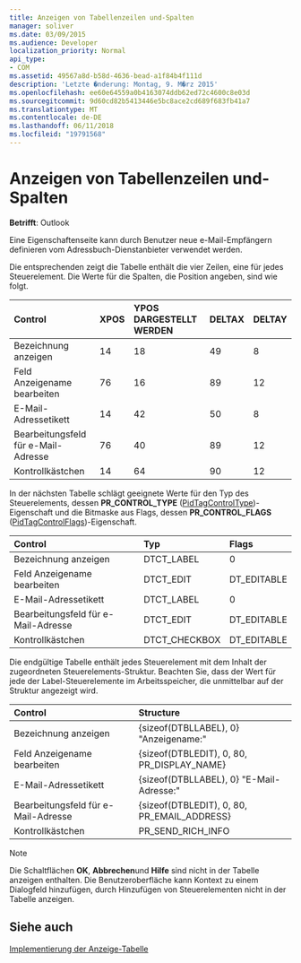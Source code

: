 ```yaml
---
title: Anzeigen von Tabellenzeilen und-Spalten
manager: soliver
ms.date: 03/09/2015
ms.audience: Developer
localization_priority: Normal
api_type:
- COM
ms.assetid: 49567a8d-b58d-4636-bead-a1f84b4f111d
description: 'Letzte �nderung: Montag, 9. M�rz 2015'
ms.openlocfilehash: ee60e64559a0b4163074ddb62ed72c4600c8e03d
ms.sourcegitcommit: 9d60cd82b5413446e5bc8ace2cd689f683fb41a7
ms.translationtype: MT
ms.contentlocale: de-DE
ms.lasthandoff: 06/11/2018
ms.locfileid: "19791568"
---
```

# <a name="displaying-table-rows-and-columns"></a>Anzeigen von Tabellenzeilen und-Spalten

  
  
**Betrifft**: Outlook 
  
 Eine Eigenschaftenseite kann durch Benutzer neue e-Mail-Empfängern definieren vom Adressbuch-Dienstanbieter verwendet werden. 
  
Die entsprechenden zeigt die Tabelle enthält die vier Zeilen, eine für jedes Steuerelement. Die Werte für die Spalten, die Position angeben, sind wie folgt.
  
|**Control**|**XPOS**|**YPOS DARGESTELLT WERDEN**|**DELTAX**|**DELTAY**|
|:-----|:-----|:-----|:-----|:-----|
|Bezeichnung anzeigen  <br/> |14  <br/> |18  <br/> |49  <br/> |8  <br/> |
|Feld Anzeigename bearbeiten  <br/> |76  <br/> |16  <br/> |89  <br/> |12  <br/> |
|E-Mail-Adressetikett  <br/> |14  <br/> |42  <br/> |50  <br/> |8  <br/> |
|Bearbeitungsfeld für e-Mail-Adresse  <br/> |76  <br/> |40  <br/> |89  <br/> |12  <br/> |
|Kontrollkästchen  <br/> |14  <br/> |64  <br/> |90  <br/> |12  <br/> |
   
In der nächsten Tabelle schlägt geeignete Werte für den Typ des Steuerelements, dessen **PR_CONTROL_TYPE** ([PidTagControlType](pidtagcontroltype-canonical-property.md))-Eigenschaft und die Bitmaske aus Flags, dessen **PR_CONTROL_FLAGS** ([PidTagControlFlags](pidtagcontrolflags-canonical-property.md))-Eigenschaft.
  
|**Control**|**Typ**|**Flags**|
|:-----|:-----|:-----|
|Bezeichnung anzeigen  <br/> |DTCT_LABEL  <br/> |0  <br/> |
|Feld Anzeigename bearbeiten  <br/> |DTCT_EDIT  <br/> |DT_EDITABLE | DT_REQUIRED  <br/> |
|E-Mail-Adressetikett  <br/> |DTCT_LABEL  <br/> |0  <br/> |
|Bearbeitungsfeld für e-Mail-Adresse  <br/> |DTCT_EDIT  <br/> |DT_EDITABLE | DT_REQUIRED  <br/> |
|Kontrollkästchen  <br/> |DTCT_CHECKBOX  <br/> |DT_EDITABLE  <br/> |
   
Die endgültige Tabelle enthält jedes Steuerelement mit dem Inhalt der zugeordneten Steuerelements-Struktur. Beachten Sie, dass der Wert für jede der Label-Steuerelemente im Arbeitsspeicher, die unmittelbar auf der Struktur angezeigt wird.
  
|**Control**|**Structure**|
|:-----|:-----|
|Bezeichnung anzeigen  <br/> |{sizeof(DTBLLABEL), 0} "Anzeigename:"  <br/> |
|Feld Anzeigename bearbeiten  <br/> |{sizeof(DTBLEDIT), 0, 80, PR_DISPLAY_NAME}  <br/> |
|E-Mail-Adressetikett  <br/> |{sizeof(DTBLLABEL), 0} "E-Mail-Adresse:"  <br/> |
|Bearbeitungsfeld für e-Mail-Adresse  <br/> |{sizeof(DTBLEDIT), 0, 80, PR_EMAIL_ADDRESS}  <br/> |
|Kontrollkästchen  <br/> |PR_SEND_RICH_INFO  <br/> |
   
> [!NOTE]
> Die Schaltflächen **OK**, **Abbrechen**und **Hilfe** sind nicht in der Tabelle anzeigen enthalten. Die Benutzeroberfläche kann Kontext zu einem Dialogfeld hinzufügen, durch Hinzufügen von Steuerelementen nicht in der Tabelle anzeigen. 
  
## <a name="see-also"></a>Siehe auch



[Implementierung der Anzeige-Tabelle](display-table-implementation.md)

